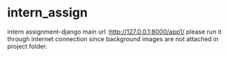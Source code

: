 # intern_assign
intern assignment-django
main url :http://127.0.0.1:8000/app1/
please run it through internet connection since background images are not attached in project folder.
